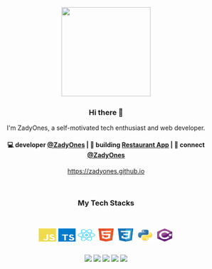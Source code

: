 <p align='center'>
<img src="https://media.giphy.com/media/WFZvB7VIXBgiz3oDXE/giphy.gif" width="200" height="200" frameBorder="0" class="giphy-embed" allowFullScreen></img></p>


<!--<div align="center">
<img src="https://rishavanand.github.io/static/images/greetings.gif" align="center" style="width: 100%" />
</div>-->  

<h3 align="center"> Hi there 👋</h3>

<p align="center">
I'm ZadyOnes, a self-motivated tech enthusiast and web developer.
</p>

<h4 align="center">
💻 developer <a href="https://github.com/ZadyOnes">@ZadyOnes</a> | 🌱 building <a href="https://github.com/zadyones/">Restaurant App</a> | 💬 connect <a href="https://twitter.com/brianferreira123123123123_">@ZadyOnes</a>
</h4>
<p  align="center">
<a href="https://ZadyOnes.github.io/">https://zadyones.github.io</a>
</p>

<br/>
<h3 align="center">
My Tech Stacks
</h3>

## 

<div align="center" style="display: inline_block"><br>
  <img align="center" alt="Rafa-Js" height="30" width="40" src="https://raw.githubusercontent.com/devicons/devicon/master/icons/javascript/javascript-plain.svg">
  <img align="center" alt="Rafa-Ts" height="30" width="40" src="https://raw.githubusercontent.com/devicons/devicon/master/icons/typescript/typescript-plain.svg">
  <img align="center" alt="Rafa-React" height="30" width="40" src="https://raw.githubusercontent.com/devicons/devicon/master/icons/react/react-original.svg">
  <img align="center" alt="Rafa-HTML" height="30" width="40" src="https://raw.githubusercontent.com/devicons/devicon/master/icons/html5/html5-original.svg">
  <img align="center" alt="Rafa-CSS" height="30" width="40" src="https://raw.githubusercontent.com/devicons/devicon/master/icons/css3/css3-original.svg">
  <img align="center" alt="Rafa-Python" height="30" width="40" src="https://raw.githubusercontent.com/devicons/devicon/master/icons/python/python-original.svg">
  <img align="center" alt="Rafa-Csharp" height="30" width="40" src="https://raw.githubusercontent.com/devicons/devicon/master/icons/csharp/csharp-original.svg">
</div>
  
  ##
 
<div align="center"> 
  <a href="https://www.youtube.com" target="_blank"><img src="https://img.shields.io/badge/YouTube-FF0000?style=for-the-badge&logo=youtube&logoColor=white" target="_blank"></a>
  <a href="https://www.instagram.com/matute_ferreira/" target="_blank"><img src="https://img.shields.io/badge/-Instagram-%23E4405F?style=for-the-badge&logo=instagram&logoColor=white" target="_blank"></a>
 <a href="https://twitter.com" target="_blank"><img src="https://img.shields.io/badge/Twitter-1DA1F2?style=for-the-badge&logo=Twitter&logoColor=white" target="_blank"></a> 
  <a href = "mailto:brian.ferreira21@outlook.com"><img src="https://img.shields.io/badge/-Mail-%23333?style=for-the-badge&logo=Mail.Ru&logoColor=white" target="_blank"></a>
  <a href="https://www.linkedin.com" target="_blank"><img src="https://img.shields.io/badge/-LinkedIn-%230077B5?style=for-the-badge&logo=linkedin&logoColor=white" target="_blank"></a> 
  
</div>
